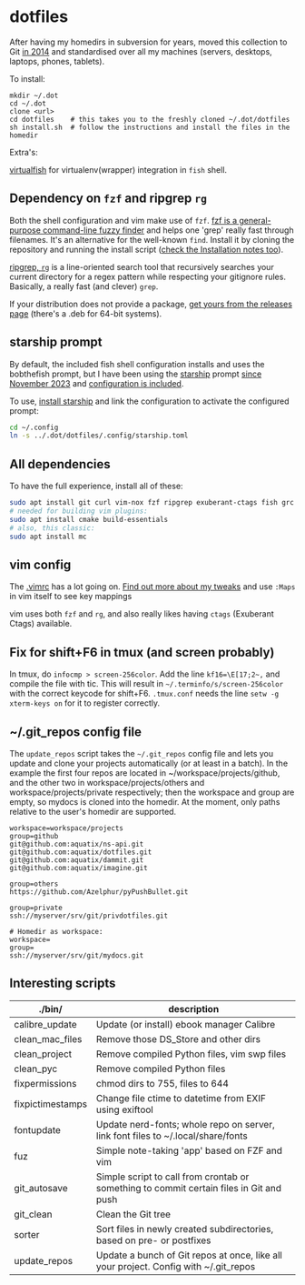 dotfiles
========

After having my homedirs in subversion for years, moved this collection to Git [in 2014](https://github.com/aquatix/dotfiles/commit/18c02056381e7c44dd220f6cd54182ce3f040104) and standardised over all my machines (servers, desktops, laptops, phones, tablets).

To install:

```
mkdir ~/.dot
cd ~/.dot
clone <url>
cd dotfiles    # this takes you to the freshly cloned ~/.dot/dotfiles
sh install.sh  # follow the instructions and install the files in the homedir
```

Extra's:

[virtualfish](https://virtualfish.readthedocs.io/en/latest/install.html) for virtualenv(wrapper) integration in `fish` shell.


## Dependency on `fzf` and ripgrep `rg`

Both the shell configuration and vim make use of `fzf`. [fzf is a general-purpose command-line fuzzy finder](https://github.com/junegunn/fzf) and helps one 'grep' really fast through filenames. It's an alternative for the well-known `find`. Install it by cloning the repository and running the install script ([check the Installation notes too](https://github.com/junegunn/fzf#installation)).

[ripgrep, `rg`](https://github.com/BurntSushi/ripgrep) is a line-oriented search tool that recursively searches your current directory for a regex pattern while respecting your gitignore rules. Basically, a really fast (and clever) `grep`.

If your distribution does not provide a package, [get yours from the releases page](https://github.com/BurntSushi/ripgrep/releases) (there's a .deb for 64-bit systems).


## starship prompt

By default, the included fish shell configuration installs and uses the bobthefish prompt, but I have been using the [starship](https://starship.rs/) prompt [since November 2023](https://github.com/aquatix/dotfiles/commit/3836faaaf1e1207ee122eb3b72aa3cab27b4f1f7) and [configuration is included](https://github.com/aquatix/dotfiles/blob/master/.config/starship.toml).

To use, [install starship](https://starship.rs/#quick-install) and link the configuration to activate the configured prompt:

```bash
cd ~/.config
ln -s ../.dot/dotfiles/.config/starship.toml
```


## All dependencies

To have the full experience, install all of these:

```bash
sudo apt install git curl vim-nox fzf ripgrep exuberant-ctags fish grc tmux htop direnv
# needed for building vim plugins:
sudo apt install cmake build-essentials
# also, this classic:
sudo apt install mc
```


## vim config

The [.vimrc](https://github.com/aquatix/dotfiles/blob/master/.vimrc) has a lot going on. [Find out more about my tweaks](https://dammit.nl/tag/vim.html) and use `:Maps` in vim itself to see key mappings

vim uses both `fzf` and `rg`, and also really likes having `ctags` (Exuberant Ctags) available.


## Fix for shift+F6 in tmux (and screen probably)

In tmux, do `infocmp > screen-256color`. Add the line `kf16=\E[17;2~,` and compile the file with tic. This will result in `~/.terminfo/s/screen-256color` with the correct keycode for shift+F6. `.tmux.conf` needs the line `setw -g xterm-keys on` for it to register correctly.


## ~/.git_repos config file

The `update_repos` script takes the `~/.git_repos` config file and lets you update and clone your projects automatically (or at least in a batch). In the example the first four repos are located in ~/workspace/projects/github, and the other two in workspace/projects/others and workspace/projects/private respectively; then the workspace and group are empty, so mydocs is cloned into the homedir. At the moment, only paths relative to the user's homedir are supported.

```
workspace=workspace/projects
group=github
git@github.com:aquatix/ns-api.git
git@github.com:aquatix/dotfiles.git
git@github.com:aquatix/dammit.git
git@github.com:aquatix/imagine.git

group=others
https://github.com/Azelphur/pyPushBullet.git

group=private
ssh://myserver/srv/git/privdotfiles.git

# Homedir as workspace:
workspace=
group=
ssh://myserver/srv/git/mydocs.git
```


## Interesting scripts

| ./bin/           | description                                                                             |
|------------------|-----------------------------------------------------------------------------------------|
| calibre_update   | Update (or install) ebook manager Calibre                                               |
| clean_mac_files  | Remove those DS_Store and other dirs                                                    |
| clean_project    | Remove compiled Python files, vim swp files                                             |
| clean_pyc        | Remove compiled Python files                                                            |
| fixpermissions   | chmod dirs to 755, files to 644                                                         |
| fixpictimestamps | Change file ctime to datetime from EXIF using exiftool                                  |
| fontupdate       | Update nerd-fonts; whole repo on server, link font files to ~/.local/share/fonts        |
| fuz              | Simple note-taking 'app' based on FZF and vim                                           |
| git_autosave     | Simple script to call from crontab or something to commit certain files in Git and push |
| git_clean        | Clean the Git tree                                                                      |
| sorter           | Sort files in newly created subdirectories, based on pre- or postfixes                  |
| update_repos     | Update a bunch of Git repos at once, like all your project. Config with ~/.git_repos    |
